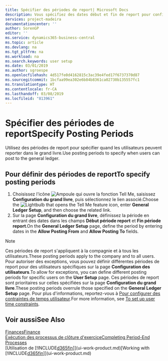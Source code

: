 ```yaml
---
title: Spécifier des périodes de report| Microsoft Docs
description: Vous spécifiez des dates début et fin de report pour configurer quand les utilisateurs peuvent reporter dans le grand livre.
services: project-madeira
documentationcenter: ''
author: SorenGP
editor: ''
ms.service: dynamics365-business-central
ms.topic: article
ms.devlang: na
ms.tgt_pltfrm: na
ms.workload: na
ms.search.keywords: user setup
ms.date: 03/01/2019
ms.author: sgroespe
ms.openlocfilehash: 4d517fe0d4162815c3ac39e4fed17f6737370d87
ms.sourcegitcommit: 1bcfaa99ea302e6b84b8361ca02730b135557fc1
ms.translationtype: HT
ms.contentlocale: fr-CA
ms.lasthandoff: 03/08/2019
ms.locfileid: "813961"
---
```

# <a name="specify-posting-periods"></a><span data-ttu-id="9ab91-103">Spécifier des périodes de report</span><span class="sxs-lookup"><span data-stu-id="9ab91-103">Specify Posting Periods</span></span>
<span data-ttu-id="9ab91-104">Utilisez des périodes de report pour spécifier quand les utilisateurs peuvent reporter dans le grand livre.</span><span class="sxs-lookup"><span data-stu-id="9ab91-104">Use posting periods to specify when users can post to the general ledger.</span></span>  

## <a name="to-specify-posting-periods"></a><span data-ttu-id="9ab91-105">Pour définir des périodes de report</span><span class="sxs-lookup"><span data-stu-id="9ab91-105">To specify posting periods</span></span>
1. <span data-ttu-id="9ab91-106">Choisissez l'icône ![Ampoule qui ouvre la fonction Tell Me](media/ui-search/search_small.png "Dites-moi ce que vous voulez faire"), saisissez **Configuration du grand livre**, puis sélectionnez le lien associé.</span><span class="sxs-lookup"><span data-stu-id="9ab91-106">Choose the ![Lightbulb that opens the Tell Me feature](media/ui-search/search_small.png "Tell me what you want to do") icon, enter **General Ledger Setup**, and then choose the related link.</span></span>  
2. <span data-ttu-id="9ab91-107">Sur la page **Configuration du grand livre**, définissez la période en entrant des dates dans les champs **Début période report** et **Fin période report**.</span><span class="sxs-lookup"><span data-stu-id="9ab91-107">On the **General Ledger Setup** page, define the period by entering dates in the **Allow Posting From** and **Allow Posting To** fields.</span></span>  

> [!NOTE]  
>   <span data-ttu-id="9ab91-108">Ces périodes de report s'appliquent à la compagnie et à tous les utilisateurs.</span><span class="sxs-lookup"><span data-stu-id="9ab91-108">These posting periods apply to the company and to all users.</span></span> <span data-ttu-id="9ab91-109">Pour autoriser des exceptions, vous pouvez définir différentes périodes de report pour des utilisateurs spécifiques sur la page **Configuration des utilisateurs**.</span><span class="sxs-lookup"><span data-stu-id="9ab91-109">To allow for exceptions, you can define different posting periods for specific users on the **User Setup** page.</span></span> <span data-ttu-id="9ab91-110">Ces périodes de report sont prioritaires sur celles spécifiées sur la page **Configuration du grand livre**.</span><span class="sxs-lookup"><span data-stu-id="9ab91-110">These posting periods overrule those specified on the **General Ledger Setup** page.</span></span> <span data-ttu-id="9ab91-111">Pour plus d'informations, reportez-vous à [Pour configurer des contraintes de temps utilisateur](ui-how-users-permissions.md#to-set-up-user-time-constraints).</span><span class="sxs-lookup"><span data-stu-id="9ab91-111">For more information, see [To set up user time constraints](ui-how-users-permissions.md#to-set-up-user-time-constraints).</span></span>

## <a name="see-also"></a><span data-ttu-id="9ab91-112">Voir aussi</span><span class="sxs-lookup"><span data-stu-id="9ab91-112">See Also</span></span>
[<span data-ttu-id="9ab91-113">Finances</span><span class="sxs-lookup"><span data-stu-id="9ab91-113">Finance</span></span>](finance.md)  
[<span data-ttu-id="9ab91-114">Exécution des processus de clôture d'exercice</span><span class="sxs-lookup"><span data-stu-id="9ab91-114">Completing Period-End Processes</span></span>](year-how-complete-period-end-processes.md)  
<span data-ttu-id="9ab91-115">[Utilisation de [!INCLUDE[d365fin](includes/d365fin_md.md)]](ui-work-product.md)</span><span class="sxs-lookup"><span data-stu-id="9ab91-115">[Working with [!INCLUDE[d365fin](includes/d365fin_md.md)]](ui-work-product.md)</span></span>
